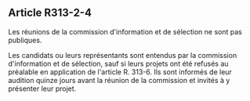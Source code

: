 ## Article R313-2-4

Les réunions de la commission d'information et de sélection ne sont pas publiques.


Les candidats ou leurs représentants sont entendus par la commission d'information et de sélection, sauf
si leurs projets ont été refusés au préalable en application de l'article R. 313-6. Ils sont informés de leur
audition quinze jours avant la réunion de la commission et invités à y présenter leur projet.

